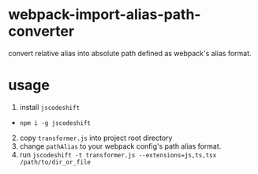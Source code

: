 # webpack-import-alias-path-converter

convert relative alias into absolute path defined as webpack's alias format.

# usage
1. install `jscodeshift`
  - `npm i -g jscodeshift`
2. copy `transformer.js` into project root directory
3. change `pathAlias` to your webpack config's path alias format.
4. run `jscodeshift -t transformer.js --extensions=js,ts,tsx /path/to/dir_or_file`
